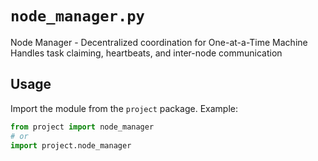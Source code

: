 # `node_manager.py`

Node Manager - Decentralized coordination for One-at-a-Time Machine
Handles task claiming, heartbeats, and inter-node communication

## Usage

Import the module from the `project` package. Example:

```python
from project import node_manager
# or
import project.node_manager
```
